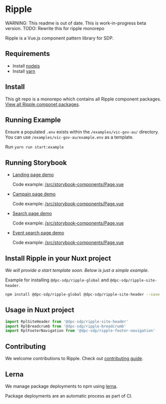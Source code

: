 # Ripple

WARNING: This readme is out of date. This is work-in-progress beta version.
TODO: Rewrite this for ripple monorepo

Ripple is a Vue.js component pattern library for SDP.

## Requirements

- Install [nodejs](https://nodejs.org/en/)
- Install [yarn](https://yarnpkg.com/en/docs/install)

## Install

This git repo is a monorepo which contains all Ripple component packages.
[View all Ripple componet packages](packages/).

## Running Example

Ensure a populated `.env` exists within the `/examples/vic-gov-au/` directory.
You can use `/examples/vic-gov-au/example.env` as a template.

Run `yarn run start:example`

## Running Storybook

- [Landing page demo](https://ripple.sdp.vic.gov.au/?selectedKind=Templates&selectedStory=Landing%20page%20demo)

  Code example: [/src/storybook-components/Page.vue](/src/storybook-components/Page.vue)

- [Campain page demo](https://ripple.sdp.vic.gov.au/?selectedKind=Templates&selectedStory=Campaign%20page%20demo)

  Code example: [/src/storybook-components/Page.vue](/src/storybook-components/Page.vue)

- [Search page demo](https://ripple.sdp.vic.gov.au/?selectedKind=Templates&selectedStory=Search%20page%20demo)

  Code example: [/src/storybook-components/Page.vue](/src/storybook-components/Page.vue)

- [Event search page demo](https://ripple.sdp.vic.gov.au/?selectedKind=Templates&selectedStory=selectedStory=Event%20search%20page%20demo)

  Code example: [/src/storybook-components/Page.vue](/src/storybook-components/Page.vue)

## Install Ripple in your Nuxt project

_We will provide a start template soon. Below is just a simple example._

Example for installing `@dpc-sdp/ripple-global` and `@dpc-sdp/ripple-site-header`.

``` bash
npm install @dpc-sdp/ripple-global @dpc-sdp/ripple-site-header --save
```

## Usage in Nuxt project

``` javascript
import RplSiteHeader from '@dpc-sdp/ripple-site-header'
import RplBreadcrumb from '@dpc-sdp/ripple-breadcrumb'
import RplFooterNavigation from '@dpc-sdp/ripple-footer-navigation'
```

## Contributing

We welcome contributions to Ripple. Check out [contributing guide](CONTRIBUTING.md).

## Lerna

We manage package deployments to npm using [lerna](https://github.com/lerna/lerna).

Package deployments are an automatic process as part of CI.
